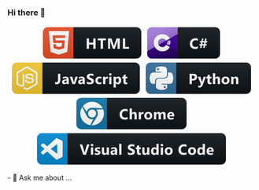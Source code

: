 ### Hi there 👋

<p align="center">
  <!-- For more icons please follow https://github.com/MikeCodesDotNET/ColoredBadges -->
  <img src="https://raw.githubusercontent.com/MrZakiakkari/MrZakiakkari/master/svg/dev/languages/html.svg" alt="html" style="vertical-align:top; margin:4px">   
  <img src="https://raw.githubusercontent.com/MrZakiakkari/MrZakiakkari/master/svg/dev/languages/csharp.svg" alt="csharp" style="vertical-align:top; margin:4px">
  <img src="https://raw.githubusercontent.com/MrZakiakkari/MrZakiakkari/master/svg/dev/languages/js.svg" alt="js" style="vertical-align:top; margin:4px">
  <img src="https://raw.githubusercontent.com/MrZakiakkari/MrZakiakkari/master/svg/dev/languages/python.svg" alt="python" style="vertical-align:top; margin:4px">
  <img src="https://raw.githubusercontent.com/MrZakiakkari/MrZakiakkari/master/svg/dev/misc/chrome.svg" alt="chrome" style="vertical-align:top; margin:4px">
  <img src="https://raw.githubusercontent.com/MrZakiakkari/MrZakiakkari/master/svg/dev/tools/visualstudio_code.svg" alt="vscode" style="vertical-align:top; margin:4px">
</p>
- 💬 Ask me about ...
<!--
**MrZakiakkari/MrZakiakkari** is a ✨ _special_ ✨ repository because its `README.md` (this file) appears on your GitHub profile.

Here are some ideas to get you started:

- 🔭 I’m currently working on ...
- 🌱 I’m currently learning ...
- 👯 I’m looking to collaborate on ...
- 🤔 I’m looking for help with ...
- 💬 Ask me about ...
- 📫 How to reach me: ...
- 😄 Pronouns: ...
- ⚡ Fun fact: ...
-->
